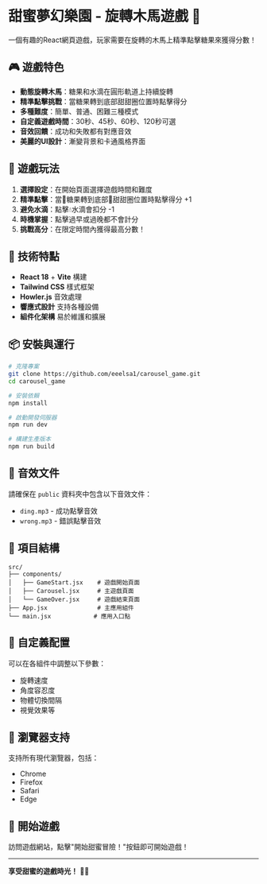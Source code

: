 # 甜蜜夢幻樂園 - 旋轉木馬遊戲 🎠

一個有趣的React網頁遊戲，玩家需要在旋轉的木馬上精準點擊糖果來獲得分數！

## 🎮 遊戲特色

- **動態旋轉木馬**：糖果和水滴在圓形軌道上持續旋轉
- **精準點擊挑戰**：當糖果轉到底部甜甜圈位置時點擊得分
- **多種難度**：簡單、普通、困難三種模式
- **自定義遊戲時間**：30秒、45秒、60秒、120秒可選
- **音效回饋**：成功和失敗都有對應音效
- **美麗的UI設計**：漸變背景和卡通風格界面

## 🎯 遊戲玩法

1. **選擇設定**：在開始頁面選擇遊戲時間和難度
2. **精準點擊**：當🍬糖果轉到底部🍩甜甜圈位置時點擊得分 +1
3. **避免水滴**：點擊💧水滴會扣分 -1
4. **時機掌握**：點擊過早或過晚都不會計分
5. **挑戰高分**：在限定時間內獲得最高分數！

## 🚀 技術特點

- **React 18** + **Vite** 構建
- **Tailwind CSS** 樣式框架
- **Howler.js** 音效處理
- **響應式設計** 支持各種設備
- **組件化架構** 易於維護和擴展

## 📦 安裝與運行

```bash
# 克隆專案
git clone https://github.com/eeelsa1/carousel_game.git
cd carousel_game

# 安裝依賴
npm install

# 啟動開發伺服器
npm run dev

# 構建生產版本
npm run build
```

## 🎵 音效文件

請確保在 `public` 資料夾中包含以下音效文件：
- `ding.mp3` - 成功點擊音效
- `wrong.mp3` - 錯誤點擊音效

## 🎨 項目結構

```
src/
├── components/
│   ├── GameStart.jsx    # 遊戲開始頁面
│   ├── Carousel.jsx     # 主遊戲頁面
│   └── GameOver.jsx     # 遊戲結束頁面
├── App.jsx              # 主應用組件
└── main.jsx            # 應用入口點
```

## 🔧 自定義配置

可以在各組件中調整以下參數：
- 旋轉速度
- 角度容忍度
- 物體切換間隔
- 視覺效果等

## 📱 瀏覽器支持

支持所有現代瀏覽器，包括：
- Chrome
- Firefox
- Safari
- Edge

## 🎉 開始遊戲

訪問遊戲網站，點擊"開始甜蜜冒險！"按鈕即可開始遊戲！

---

**享受甜蜜的遊戲時光！** 🍭✨
